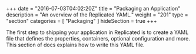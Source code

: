 +++
date = "2016-07-03T04:02:20Z"
title = "Packaging an Application"
description = "An overview of the Replicated YAML."
weight = "201"
type = "section"
categories = [ "Packaging" ]
hideSection = true
+++

The first step to shipping your application in Replicated is to create a YAML file that defines
the properties, containers, optional configuration and more.  This section of docs explains how
to write this YAML file.
